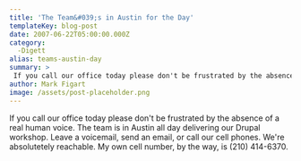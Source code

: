 ```yaml
---
title: 'The Team&#039;s in Austin for the Day'
templateKey: blog-post
date: 2007-06-22T05:00:00.000Z
category: 
  -Digett
alias: teams-austin-day
summary: > 
 If you call our office today please don't be frustrated by the absence of a real human voice.  The team is in Austin all day delivering our Drupal workshop.  Leave a voicemail, send an email, or call our cell phones.  We're absolutetely reachable.  My own cell number, by the way, is (210) 414-6370.
author: Mark Figart
image: /assets/post-placeholder.png
---
```


If you call our office today please don't be frustrated by the absence of a real human voice. The team is in Austin all day delivering our Drupal workshop. Leave a voicemail, send an email, or call our cell phones. We're absolutetely reachable. My own cell number, by the way, is (210) 414-6370.